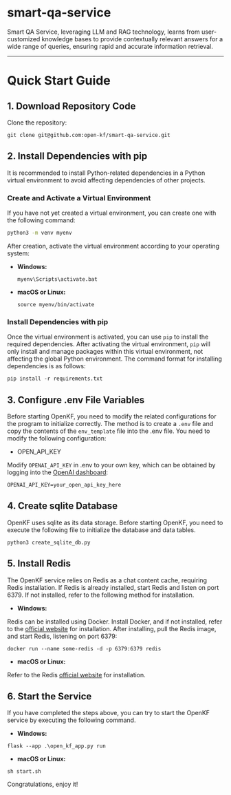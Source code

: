 # smart-qa-service
Smart QA Service, leveraging LLM and RAG technology, learns from user-customized knowledge bases to provide contextually relevant answers for a wide range of queries, ensuring rapid and accurate information retrieval.

---

# Quick Start Guide

## 1. Download Repository Code

Clone the repository:

```
git clone git@github.com:open-kf/smart-qa-service.git
```

## 2. Install Dependencies with pip

It is recommended to install Python-related dependencies in a Python virtual environment to avoid affecting dependencies of other projects.

### Create and Activate a Virtual Environment

If you have not yet created a virtual environment, you can create one with the following command:

```bash
python3 -m venv myenv
```

After creation, activate the virtual environment according to your operating system:

- **Windows:**

  ```
  myenv\Scripts\activate.bat
  ```

- **macOS or Linux:**

  ```
  source myenv/bin/activate
  ```

### Install Dependencies with pip

Once the virtual environment is activated, you can use `pip` to install the required dependencies. After activating the virtual environment, `pip` will only install and manage packages within this virtual environment, not affecting the global Python environment. The command format for installing dependencies is as follows:

```
pip install -r requirements.txt
```

## 3. Configure .env File Variables

Before starting OpenKF, you need to modify the related configurations for the program to initialize correctly. The method is to create a `.env` file and copy the contents of the `env_template` file into the .env file.
You need to modify the following configuration:
- OPEN_API_KEY

Modify `OPENAI_API_KEY` in .env to your own key, which can be obtained by logging into the [OpenAI dashboard](https://platform.openai.com/api-keys):

```
OPENAI_API_KEY=your_open_api_key_here
```

## 4. Create sqlite Database
OpenKF uses sqlite as its data storage. Before starting OpenKF, you need to execute the following file to initialize the database and data tables.

```
python3 create_sqlite_db.py
```
## 5. Install Redis
The OpenKF service relies on Redis as a chat content cache, requiring Redis installation. If Redis is already installed, start Redis and listen on port 6379. If not installed, refer to the following method for installation.

- **Windows:**

Redis can be installed using Docker. Install Docker, and if not installed, refer to the [official website](https://www.docker.com/products/docker-desktop/) for installation. After installing, pull the Redis image, and start Redis, listening on port 6379:

```
docker run --name some-redis -d -p 6379:6379 redis
```

- **macOS or Linux:**

Refer to the Redis [official website](https://redis.io/docs/install/install-redis/install-redis-on-linux/) for installation.

## 6. Start the Service

If you have completed the steps above, you can try to start the OpenKF  service by executing the following command.

- **Windows:**

```
flask --app .\open_kf_app.py run
```

- **macOS or Linux:**

```
sh start.sh
```

Congratulations, enjoy it!
